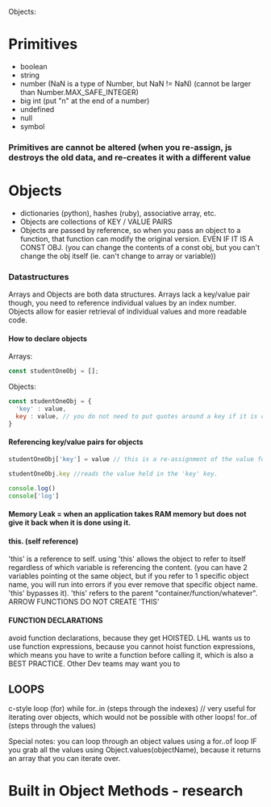 Objects:

# Primitives
* boolean
* string
* number (NaN is a type of Number, but NaN != NaN) (cannot be larger than Number.MAX_SAFE_INTEGER)
* big int (put "n" at the end of a number)
* undefined
* null
* symbol

### Primitives are cannot be altered (when you re-assign, js destroys the old data, and re-creates it with a different value

# Objects
* dictionaries (python), hashes (ruby), associative array, etc.
* Objects are collections of KEY / VALUE PAIRS
* Objects are passed by reference, so when you pass an object to a function, that function can modify the original version. EVEN IF IT IS A CONST OBJ. (you can change the contents of a const obj, but you can't change the obj itself (ie. can't change to array or variable))

### Datastructures
Arrays and Objects are both data structures. Arrays lack a key/value pair though, you need to reference individual values by an index number. Objects allow for easier retrieval of individual values and more readable code.

#### How to declare objects
Arrays:
```js
const studentOneObj = [];
```
Objects:
```js
const studentOneObj = {
  'key' : value,
  key : value, // you do not need to put quotes around a key if it is characters only (no spaces and not a number). This is actually a standard convention.
}
```

#### Referencing key/value pairs for objects

```js
studentOneObj['key'] = value // this is a re-assignment of the value for the key 'key'. works 100% of the time
```

```js
studentOneObj.key //reads the value held in the 'key' key. 
```

```js
console.log() 
console['log']
```


#### Memory Leak = when an application takes RAM memory but does not give it back when it is done using it.

#### this. (self reference)
'this' is a reference to self. using 'this' allows the object to refer to itself regardless of which variable is referencing the content. (you can have 2 variables pointing ot the same object, but if you refer to 1 specific object name, you will run into errors if you ever remove that specific object name. 'this' bypasses it). 'this' refers to the parent "container/function/whatever". ARROW FUNCTIONS DO NOT CREATE 'THIS'


#### FUNCTION DECLARATIONS
avoid function declarations, because they get HOISTED. LHL wants us to use function expressions, because you cannot hoist function expressions, which means you have to write a function before calling it, which is also a BEST PRACTICE. Other Dev teams may want you to 


## LOOPS
c-style loop (for)
while
for..in (steps through the indexes) // very useful for iterating over objects, which would not be possible with other loops!
for..of (steps through the values)

Special notes: you can loop through an object values using a for..of loop IF you grab all the values using Object.values(objectName), because it returns an array that you can iterate over.

# Built in Object Methods - research